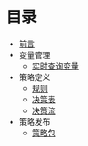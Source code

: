 <!-- * @Description: rtd实施决策文档目录 * @Author: 曾子建 * @Date: 2019-08-10 10:17:04 * @LastEditTime: 2019-08-10 16:34:00 * @LastEditors: Please set LastEditors --># 目录* [前言](README.md)* 变量管理    * [实时查询变量](实时查询变量.md)* 策略定义    * [规则](规则.md)    * [决策表](决策表文档.md)    * [决策流](决策流.md)* 策略发布    * [策略包](策略包.md)